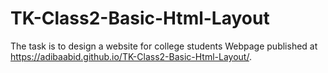 # TK-Class2-Basic-Html-Layout
The task is to design a website for college students
Webpage published at https://adibaabid.github.io/TK-Class2-Basic-Html-Layout/.
